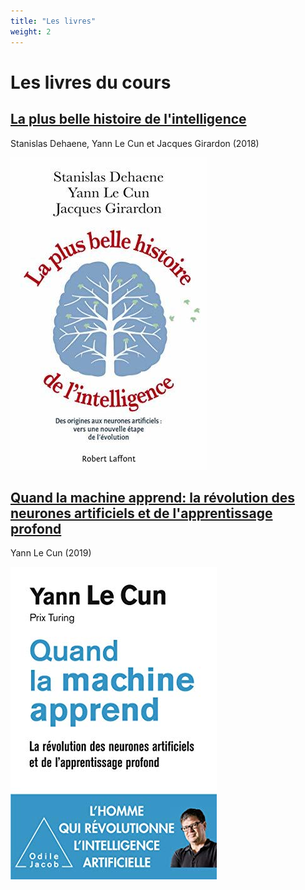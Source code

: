 ```yaml
---
title: "Les livres"
weight: 2
---
```


# Les livres du cours

## [La plus belle histoire de l'intelligence](https://www.goodreads.com/book/show/42388073-la-plus-belle-histoire-de-l-intelligence)

Stanislas Dehaene, Yann Le Cun et Jacques Girardon (2018)

![](/images/livre_la_plus_belle_histoire_de_lintelligence.jpg)

## [Quand la machine apprend: la révolution des neurones artificiels et de l'apprentissage profond](https://www.goodreads.com/book/show/48497641-quand-la-machine-apprend)

Yann Le Cun (2019)

![](/images/livre_quand_la_machine_apprend.jpg)
